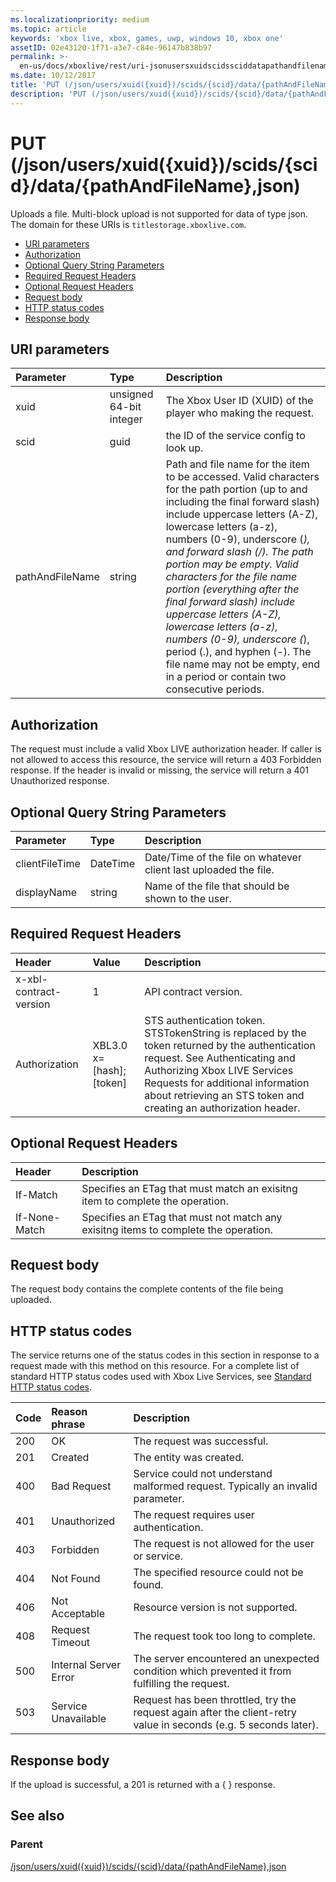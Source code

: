 ```yaml
---
ms.localizationpriority: medium
ms.topic: article
keywords: 'xbox live, xbox, games, uwp, windows 10, xbox one'
assetID: 02e43120-1f71-a3e7-c84e-96147b838b97
permalink: >-
  en-us/docs/xboxlive/rest/uri-jsonusersxuidscidssciddatapathandfilenametype-put.html
ms.date: 10/12/2017
title: 'PUT (/json/users/xuid({xuid})/scids/{scid}/data/{pathAndFileName},json)'
description: 'PUT (/json/users/xuid({xuid})/scids/{scid}/data/{pathAndFileName},json)'
---
```


# PUT \(/json/users/xuid\({xuid}\)/scids/{scid}/data/{pathAndFileName},json\)

Uploads a file. Multi-block upload is not supported for data of type json. The domain for these URIs is `titlestorage.xboxlive.com`.

* [URI parameters](put-json-users-xuid-xuid-scids-scid-data-pathandfilename-json.md#ID4EX)
* [Authorization](put-json-users-xuid-xuid-scids-scid-data-pathandfilename-json.md#ID4EEB)
* [Optional Query String Parameters](put-json-users-xuid-xuid-scids-scid-data-pathandfilename-json.md#ID4ERB)
* [Required Request Headers](put-json-users-xuid-xuid-scids-scid-data-pathandfilename-json.md#ID4EXC)
* [Optional Request Headers](put-json-users-xuid-xuid-scids-scid-data-pathandfilename-json.md#ID4EAE)
* [Request body](put-json-users-xuid-xuid-scids-scid-data-pathandfilename-json.md#ID4EDF)
* [HTTP status codes](put-json-users-xuid-xuid-scids-scid-data-pathandfilename-json.md#ID4EOF)
* [Response body](put-json-users-xuid-xuid-scids-scid-data-pathandfilename-json.md#ID4EBDAC)

## URI parameters <a id="ID4EX"></a>

| Parameter | Type | Description |
| :--- | :--- | :--- |
| xuid | unsigned 64-bit integer | The Xbox User ID \(XUID\) of the player who making the request. |
| scid | guid | the ID of the service config to look up. |
| pathAndFileName | string | Path and file name for the item to be accessed. Valid characters for the path portion \(up to and including the final forward slash\) include uppercase letters \(A-Z\), lowercase letters \(a-z\), numbers \(0-9\), underscore \(_\), and forward slash \(/\). The path portion may be empty. Valid characters for the file name portion \(everything after the final forward slash\) include uppercase letters \(A-Z\), lowercase letters \(a-z\), numbers \(0-9\), underscore \(_\), period \(.\), and hyphen \(-\). The file name may not be empty, end in a period or contain two consecutive periods. |

## Authorization <a id="ID4EEB"></a>

The request must include a valid Xbox LIVE authorization header. If caller is not allowed to access this resource, the service will return a 403 Forbidden response. If the header is invalid or missing, the service will return a 401 Unauthorized response.

## Optional Query String Parameters <a id="ID4ERB"></a>

| Parameter | Type | Description |
| :--- | :--- | :--- |
| clientFileTime | DateTime | Date/Time of the file on whatever client last uploaded the file. |
| displayName | string | Name of the file that should be shown to the user. |

## Required Request Headers <a id="ID4EXC"></a>

| Header | Value | Description |
| :--- | :--- | :--- |
| x-xbl-contract-version | 1 | API contract version. |
| Authorization | XBL3.0 x=\[hash\];\[token\] | STS authentication token. STSTokenString is replaced by the token returned by the authentication request. See Authenticating and Authorizing Xbox LIVE Services Requests for additional information about retrieving an STS token and creating an authorization header. |

## Optional Request Headers <a id="ID4EAE"></a>

| Header | Description |
| :--- | :--- |
| If-Match | Specifies an ETag that must match an exisitng item to complete the operation. |
| If-None-Match | Specifies an ETag that must not match any exisitng items to complete the operation. |

## Request body <a id="ID4EDF"></a>

The request body contains the complete contents of the file being uploaded.

## HTTP status codes <a id="ID4EOF"></a>

The service returns one of the status codes in this section in response to a request made with this method on this resource. For a complete list of standard HTTP status codes used with Xbox Live Services, see [Standard HTTP status codes](https://github.com/LucienHH/docs-xsapi/tree/8aaeb3d77dec37e3bd2a1d99ea913649665f2490/additional/httpstatuscodes.md).

| Code | Reason phrase | Description |
| :--- | :--- | :--- |
| 200 | OK | The request was successful. |
| 201 | Created | The entity was created. |
| 400 | Bad Request | Service could not understand malformed request. Typically an invalid parameter. |
| 401 | Unauthorized | The request requires user authentication. |
| 403 | Forbidden | The request is not allowed for the user or service. |
| 404 | Not Found | The specified resource could not be found. |
| 406 | Not Acceptable | Resource version is not supported. |
| 408 | Request Timeout | The request took too long to complete. |
| 500 | Internal Server Error | The server encountered an unexpected condition which prevented it from fulfilling the request. |
| 503 | Service Unavailable | Request has been throttled, try the request again after the client-retry value in seconds \(e.g. 5 seconds later\). |

## Response body <a id="ID4EBDAC"></a>

If the upload is successful, a 201 is returned with a { } response.

## See also <a id="ID4EODAC"></a>

### Parent <a id="ID4EQDAC"></a>

[/json/users/xuid\({xuid}\)/scids/{scid}/data/{pathAndFileName},json](https://github.com/LucienHH/docs-xsapi/tree/8aaeb3d77dec37e3bd2a1d99ea913649665f2490/work-in-progress/title-storage/uri-jsonusersxuidscidssciddatapathandfilenametype.md)

